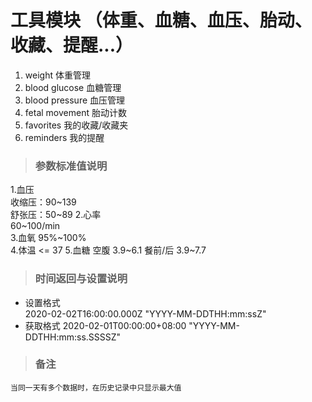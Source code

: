 # 工具模块 （体重、血糖、血压、胎动、收藏、提醒...）

1. weight 体重管理
2. blood glucose 血糖管理
3. blood pressure 血压管理
4. fetal movement 胎动计数
5. favorites 我的收藏/收藏夹
6. reminders 我的提醒

> ### 参数标准值说明  
1.血压  
    收缩压：90~139  
    舒张压：50~89
2.心率  
    60~100/min  
3.血氧
    95%~100%  
4.体温 
    <= 37
5.血糖
    空腹 3.9~6.1
    餐前/后 3.9~7.7
    
> ### 时间返回与设置说明  
- 设置格式  
    2020-02-02T16:00:00.000Z
    "YYYY-MM-DDTHH:mm:ssZ"
- 获取格式
    2020-02-01T00:00:00+08:00
    "YYYY-MM-DDTHH:mm:ss.SSSSZ"
    
> ### 备注  
    当同一天有多个数据时，在历史记录中只显示最大值